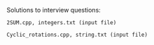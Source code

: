 Solutions to interview questions:

    2SUM.cpp, integers.txt (input file)
    
    Cyclic_rotations.cpp, string.txt (input file)
